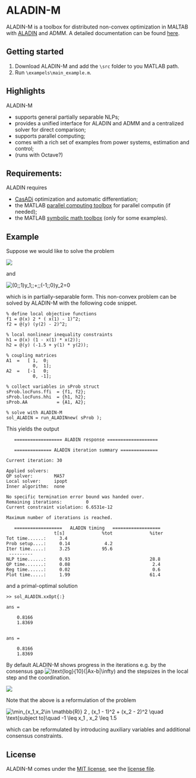 # ALADIN-M

ALADIN-M is a toolbox for distributed non-convex optimization in MALTAB with  [ALADIN](https://epubs.siam.org/doi/abs/10.1137/140975991) and ADMM.
A detailed documentation can be found [here](https://alexe15.github.io/ALADIN.m/).


## Getting started
1. Download ALADIN-M and add the `\src` folder to you MATLAB path.
2. Run `\exampels\main_example.m`.



## Highlights
ALADIN-M 
- supports general partially separable NLPs;
- provides a unified interface for ALADIN and ADMM and a centralized solver for direct comparison;
- supports parallel computing;
- comes with a rich set of examples from power systems, estimation and control;
- (runs with Octave?)

## Requirements:
ALADIN requires
- [CasADi](https://web.casadi.org/) optimization and automatic differentiation;
- the MATLAB [parallel computing toolbox](https://de.mathworks.com/products/parallel-computing.html) for parallel computin (if needed);
- the MATLAB [symbolic math toolbox](https://de.mathworks.com/products/symbolic.html) (only for some examples).

## Example
Suppose we would like to solve the problem 

![](https://render.githubusercontent.com/render/math?math=%5Cmin_%7By_1,y_2%20%5Cin%20%5Cmathbb%7BR%7D%5E2%7D%20%20%202%20(y_%7B11%7D%20-%201)%5E2%20+%20%20%20(y_%7B22%7D%20-%202)%5E2%5Cquad%5Ctext%7Bs.t.%7D%5Cquad1-%20y_%7B11%7Dy_%7B12%7D%20%5Cleq%200\quad%20\text{and}\quad%20-1.5%20+%20y_{21}%20y_{22}%20\leq%200)

and

![(0\;\;1)y_1\;\;+\;\;(-1\;\;0)y_2=0](https://render.githubusercontent.com/render/math?math=(0%5C%3B%5C%3B1)y_1%5C%3B%5C%3B%2B%5C%3B%5C%3B(-1%5C%3B%5C%3B0)y_2%3D0,)

which is in partially-separable form.
This non-convex problem can be solved by ALADIN-M with the following code snippet.

```
% define local objective functions
f1 = @(x) 2 * ( x(1) - 1)^2;
f2 = @(y) (y(2) - 2)^2;

% local nonlinear inequality constraints
h1 = @(x) (1 - x(1) * x(2));
h2 = @(y) (-1.5 + y(1) * y(2));

% coupling matrices
A1  =   [ 1,  0;
          0,  1];
A2  =   [-1   0;
          0, -1];
     
% collect variables in sProb struct
sProb.locFuns.ffi  = {f1, f2};
sProb.locFuns.hhi  = {h1, h2};
sProb.AA           = {A1, A2};

% solve with ALADIN-M
sol_ALADIN = run_ALADINnew( sProb ); 
````
This yields the output
```
   ================== ALADIN response ===================    
                                                                
   ============== ALADIN iteration summary ==============    
                                                                
Current iteration: 30
                                                                
Applied solvers: 
QP solver:        MA57
Local solver:     ipopt
Inner algorithm:  none
                                                                
No specific termination error bound was handed over.
Remaining iterations:         0
Current constraint violation: 6.6531e-12
                                                                
Maximum number of iterations is reached.
                                                          
   ==================   ALADIN timing   ==================
                  t[s]              %tot              %iter             
Tot time......:     3.4                                                 
Prob setup....:     0.14             4.2                                
Iter time.....:     3.25            95.6                                
 ---------                                                              
NLP time......:     0.93                              28.8              
QP time.......:     0.08                               2.4              
Reg time......:     0.02                               0.6              
Plot time.....:     1.99                              61.4     
```
and a primal-optimal solution
```
>> sol_ALADIN.xxOpt{:}

ans =

    0.8166
    1.8369


ans =

    0.8166
    1.8369
```

By default ALADIN-M shows progress in the iterations e.g. by the consensus gap ![\text{log}_{10}(\|Ax-b\|_\infty)](https://render.githubusercontent.com/render/math?math=%5Ctext%7Blog%7D_%7B10%7D(%5C%7CAx-b%5C%7C_%5Cinfty)) and the stepsizes in the local step and the coordination. 

![](docs/figures/microExOut.png)

Note that the above is a reformulation of the problem

![\min_{x_1,x_2\in \mathbb{R}}  2 \, (x_1 - 1)^2 + (x_2 - 2)^2 \quad \text{subject to}\quad -1 \leq x_1 \, x_2 \leq 1.5 ](https://render.githubusercontent.com/render/math?math=%5Cmin_%7Bx_1%2Cx_2%5Cin%20%5Cmathbb%7BR%7D%7D%20%202%20%5C%2C%20(x_1%20-%201)%5E2%20%2B%20(x_2%20-%202)%5E2%20%5Cquad%20%5Ctext%7Bsubject%20to%7D%5Cquad%20-1%20%5Cleq%20x_1%20%5C%2C%20x_2%20%5Cleq%201.5%20)

which can be reformulated by introducing auxiliary variables and additional consensus constraints.



## License
ALADIN-M comes under the [MIT license](https://en.wikipedia.org/wiki/MIT_License), see the [license file](https://github.com/alexe15/ALADIN.m/blob/master/LICENSE.txt).